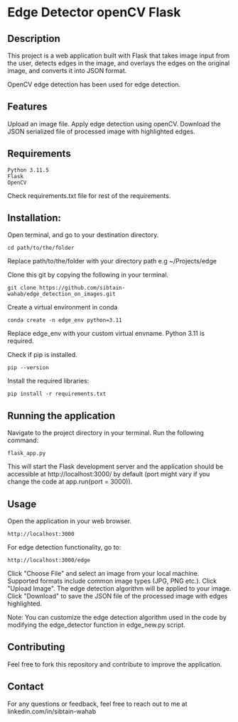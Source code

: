 # Edge Detector openCV Flask

## Description
This project is a web application built with Flask that takes image input from the user, detects edges in the image, and overlays the edges on the original image, and converts it into JSON format.

OpenCV edge detection has been used for edge detection.

## Features

Upload an image file.
Apply edge detection using openCV.
Download the JSON serialized file of processed image with highlighted edges.

## Requirements

    Python 3.11.5
    Flask
    OpenCV

Check requirements.txt file for rest of the requirements.
    

## Installation:
Open terminal, and go to your destination directory.

    cd path/to/the/folder

Replace path/to/the/folder with your directory path e.g ~/Projects/edge

Clone this git by copying the following in your terminal.

    git clone https://github.com/sibtain-wahab/edge_detection_on_images.git

Create a virtual environment in conda

    conda create -n edge_env python=3.11
    
Replace edge_env with your custom virtual envname. Python 3.11 is required.

Check if pip is installed.

    pip --version
    
Install the required libraries:

    pip install -r requirements.txt

## Running the application

Navigate to the project directory in your terminal.
Run the following command:

    flask_app.py
    
This will start the Flask development server and the application should be accessible at http://localhost:3000/ by default (port might vary if you change the code at app.run(port = 3000)).

## Usage

Open the application in your web browser.
    
    http://localhost:3000
    
For edge detection functionality, go to:

    http://localhost:3000/edge 
    
Click "Choose File" and select an image from your local machine. Supported formats include common image types (JPG, PNG etc.).
Click "Upload Image". The edge detection algorithm will be applied to your image.
Click "Download" to save the JSON file of the processed image with edges highlighted.

Note: You can customize the edge detection algorithm used in the code by modifying the edge_detector function in edge_new.py script.

## Contributing

Feel free to fork this repository and contribute to improve the application.

## Contact

For any questions or feedback, feel free to reach out to me at linkedin.com/in/sibtain-wahab
